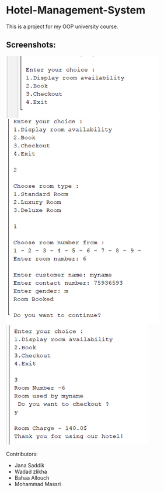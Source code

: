 # Hotel-Management-System

This is a project for my OOP university course.

## Screenshots:

![Alt text](Screenshots/preview1.png?raw=true "preview-1")<br>
![Alt text](Screenshots/preview2.png?raw=true "preview-1")<br>
![Alt text](Screenshots/preview3.png?raw=true "preview-1")<br>


Contributors:
- Jana Saddik
- Wadad zlikha
- Bahaa Allouch
- Mohammad Massri
